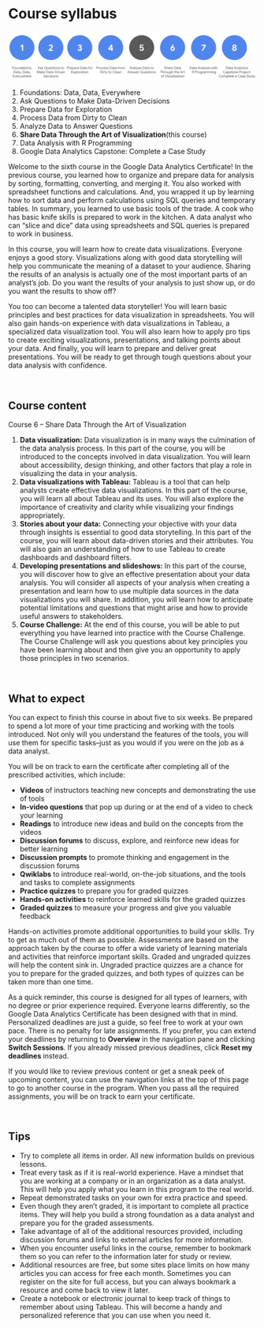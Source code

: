 # Course syllabus

![img](../img/Syllabus_C5.png)

1. Foundations: Data, Data, Everywhere
2. Ask Questions to Make Data-Driven Decisions
3. Prepare Data for Exploration  
4. Process Data from Dirty to Clean 
5. Analyze Data to Answer Questions 
6. **Share Data Through the Art of Visualization**(this course)
7. Data Analysis with R Programming 
8. Google D​ata Analytics Capstone: Complete a Case Study 

Welcome to the sixth course in the Google Data Analytics Certificate! In the previous course, you learned how to organize and prepare data for analysis by sorting, formatting, converting, and merging it. You also worked with spreadsheet functions and calculations. And, you wrapped it up by learning how to sort data and perform calculations using SQL queries and temporary tables. In summary, you learned to use basic tools of the trade. A cook who has basic knife skills is prepared to work in the kitchen. A data analyst who can “slice and dice” data using spreadsheets and SQL queries is prepared to work in business.

In this course, you will learn how to create data visualizations. Everyone enjoys a good story. Visualizations along with good data storytelling will help you communicate the meaning of a dataset to your audience. Sharing the results of an analysis is actually one of the most important parts of an analyst’s job. Do you want the results of your analysis to just show up, or do you want the results to show off?

You too can become a talented data storyteller! You will learn basic principles and best practices for data visualization in spreadsheets. You will also gain hands-on experience with data visualizations in Tableau, a specialized data visualization tool. You will also learn how to apply pro tips to create exciting visualizations, presentations, and talking points about your data. And finally, you will learn to prepare and deliver great presentations. You will be ready to get through tough questions about your data analysis with confidence.  

&nbsp;
 
## Course content

Course 6 – Share Data Through the Art of Visualization

1. **Data visualization:** Data visualization is in many ways the culmination of the data analysis process. In this part of the course, you will be introduced to the concepts involved in data visualization. You will learn about accessibility, design thinking, and other factors that play a role in visualizing the data in your analysis.
2. **Data visualizations with Tableau:** Tableau is a tool that can help analysts create effective data visualizations. In this part of the course, you will learn all about Tableau and its uses. You will also explore the importance of creativity and clarity while visualizing your findings appropriately.
3. **Stories about your data:** Connecting your objective with your data through insights is essential to good data storytelling. In this part of the course, you will learn about data-driven stories and their attributes. You will also gain an understanding of how to use Tableau to create dashboards and dashboard filters. 
4. **Developing presentations and slideshows:** In this part of the course, you will discover how to give an effective presentation about your data analysis. You will consider all aspects of your analysis when creating a presentation and learn how to use multiple data sources in the data visualizations you will share. In addition, you will learn how to anticipate potential limitations and questions that might arise and how to provide useful answers to stakeholders.
5. **Course Challenge:** At the end of this course, you will be able to put everything you have learned into practice with the Course Challenge. The Course Challenge will ask you questions about key principles you have been learning about and then give you an opportunity to apply those principles in two scenarios. 

&nbsp;

## What to expect

You can expect to finish this course in about five to six weeks. Be prepared to spend a lot more of your time practicing and working with the tools introduced. Not only will you understand the features of the tools, you will use them for specific tasks–just as you would if you were on the job as a data analyst.

You will be on track to earn the certificate after completing all of the prescribed activities, which include:

* **V​ideos** of instructors teaching new concepts and demonstrating the use of tools 
* **In-video questions** that pop up during or at the end of a video to check your learning
* **Readings** to introduce new ideas and build on the concepts from the videos
* **Discussion forums** to discuss, explore, and reinforce new ideas for better learning
* **D​iscussion prompts** to promote thinking and engagement in the discussion forums
* **Q​wiklabs** to introduce real-world, on-the-job situations, and the tools and tasks to complete assignments 
* **Practice quizzes** to prepare you for graded quizzes
* **Hands-on activities** to reinforce learned skills for the graded quizzes
* **Graded quizzes** to measure your progress and give you valuable feedback 

Hands-on activities promote additional opportunities to build your skills. Try to get as much out of them as possible. Assessments are based on the approach taken by the course to offer a wide variety of learning materials and activities that reinforce important skills. Graded and ungraded quizzes will  help the content sink in. Ungraded practice quizzes are a chance for you to prepare for the graded quizzes, and both types of quizzes can be taken more than one time. 

As a quick reminder, this course is designed for all types of learners, with no degree or prior experience required. Everyone learns differently, so the Google Data Analytics Certificate has been designed with that in mind. Personalized deadlines are just a guide, so feel free to work at your own pace. There is no penalty for late assignments. If you prefer, you can extend your deadlines by returning to **Overview** in the navigation pane and clicking **Switch Sessions**. If you already missed previous deadlines, click **Reset my deadlines** instead.

If you would like to review previous content or get a sneak peek of upcoming content, you can use the navigation links at the top of this page to go to another course in the program. When you pass all the required assignments, you will be on track to earn your certificate. 

&nbsp;

## Tips

* Try to complete all items in order. All new information builds on previous lessons.
* Treat every task as if it is real-world experience. Have a mindset that you are working at a company or in an organization as a data analyst. This will help you apply what you learn in this program to the real world.
* Repeat demonstrated tasks on your own for extra practice and speed.
* Even though they aren’t graded, it is important to complete all practice items. They will help you build a strong foundation as a data analyst and prepare you for the graded assessments.
* Take advantage of all of the additional resources provided, including discussion forums and links to external articles for more information.
* W​hen you encounter useful links in the course, remember to bookmark them so you can refer to the information later for study or review.
* Additional resources are free, but some sites place limits on how many articles you can access for free each month. Sometimes you can register on the site for full access, but you can always bookmark a resource and come back to view it later.
* Create a notebook or electronic journal to keep track of things to remember about using Tableau. This will become a handy and personalized reference that you can use when you need it.
